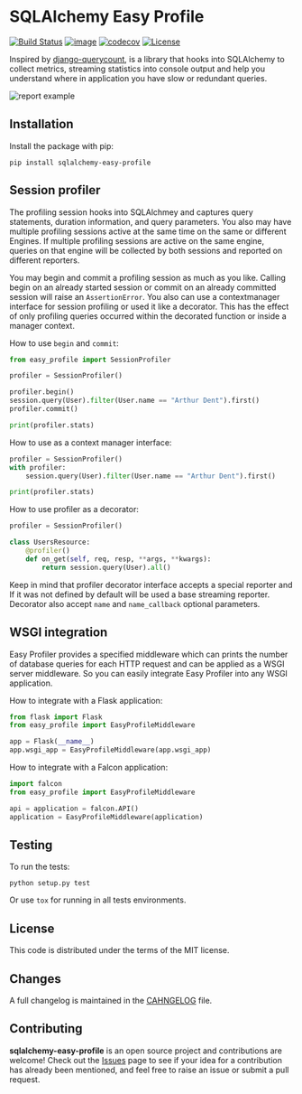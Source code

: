 # SQLAlchemy Easy Profile
[![Build Status](https://travis-ci.com/dmvass/sqlalchemy-easy-profile.svg?branch=master)](https://travis-ci.com/dmvass/sqlalchemy-easy-profile)
[![image](https://img.shields.io/pypi/v/sqlalchemy-easy-profile.svg)](https://pypi.python.org/pypi/sqlalchemy-easy-profile)
[![codecov](https://codecov.io/gh/dmvass/sqlalchemy-easy-profile/branch/master/graph/badge.svg)](https://codecov.io/gh/dmvass/sqlalchemy-easy-profile)
[![License](https://img.shields.io/badge/license-MIT-blue.svg)](https://github.com/dmvass/sqlalchemy-easy-profile/blob/master/LICENSE)

Inspired by [django-querycount](https://github.com/bradmontgomery/django-querycount),
is a library that hooks into SQLAlchemy to collect metrics, streaming statistics into
console output and help you understand where in application you have slow or redundant
queries.

![report example](https://raw.githubusercontent.com/dmvass/sqlalchemy-easy-profile/master/images/report-example.png?raw=true)

## Installation
Install the package with pip:
```
pip install sqlalchemy-easy-profile
```

## Session profiler
The profiling session hooks into SQLAlchmey and captures query statements, duration information,
and query parameters. You also may have multiple profiling sessions active at the same
time on the same or different Engines. If multiple profiling sessions are active on the
same engine, queries on that engine will be collected by both sessions and reported on
different reporters.

You may begin and commit a profiling session as much as you like. Calling begin on an already
started session or commit on an already committed session will raise an `AssertionError`.
You also can use a contextmanager interface for session profiling or used it like a decorator.
This has the effect of only profiling queries occurred within the decorated function or inside
a manager context.

How to use `begin` and `commit`:
```python
from easy_profile import SessionProfiler

profiler = SessionProfiler()

profiler.begin()
session.query(User).filter(User.name == "Arthur Dent").first()
profiler.commit()

print(profiler.stats)
```

How to use as a context manager interface:
```python
profiler = SessionProfiler()
with profiler:
    session.query(User).filter(User.name == "Arthur Dent").first()

print(profiler.stats)
```

How to use profiler as a decorator:
```python
profiler = SessionProfiler()

class UsersResource:
    @profiler()
    def on_get(self, req, resp, **args, **kwargs):
        return session.query(User).all()
```

Keep in mind that profiler decorator interface accepts a special reporter and
If it was not defined by default will be used a base streaming reporter. Decorator
also accept `name` and `name_callback` optional parameters.

## WSGI integration
Easy Profiler provides a specified middleware which can prints the number of database
queries for each HTTP request and can be applied as a WSGI server middleware. So you
can easily integrate Easy Profiler into any WSGI application.

How to integrate with a Flask application:
```python
from flask import Flask
from easy_profile import EasyProfileMiddleware

app = Flask(__name__)
app.wsgi_app = EasyProfileMiddleware(app.wsgi_app)
```

How to integrate with a Falcon application: 
```python
import falcon
from easy_profile import EasyProfileMiddleware

api = application = falcon.API()
application = EasyProfileMiddleware(application)
```

## Testing
To run the tests:
```
python setup.py test
```

Or use `tox` for running in all tests environments.

## License
This code is distributed under the terms of the MIT license.

## Changes
A full changelog is maintained in the [CAHNGELOG](https://github.com/dmvass/sqlalchemy-easy-profile/blob/master/CHANGELOG.md) file.

## Contributing 
**sqlalchemy-easy-profile** is an open source project and contributions are
welcome! Check out the [Issues](https://github.com/dmvass/sqlalchemy-easy-profile/issues)
page to see if your idea for a contribution has already been mentioned, and feel
free to raise an issue or submit a pull request.
